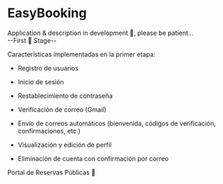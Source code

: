 # EasyBooking
Application &amp; description in development 🧩, please be patient...  
--First 🎯 Stage--  

Características implementadas en la primer etapa:

- Registro de usuarios

- Inicio de sesión

- Restablecimiento de contraseña

- Verificación de correo (Gmail)

- Envío de correos automáticos (bienvenida, códigos de verificación, confirmaciones, etc.)

- Visualización y edición de perfil

- Eliminación de cuenta con confirmación por correo

Portal de Reservas Públicas 📅
